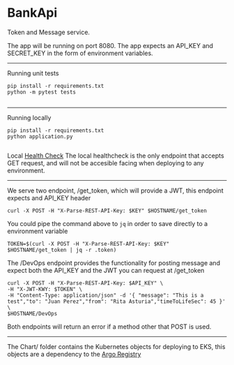 BankApi
======

Token and Message service.

The app will be running on port 8080. The app expects an API_KEY and SECRET_KEY in the form of environment variables.


---
Running unit tests
```
pip install -r requirements.txt
python -m pytest tests
 
```

---
Running locally
```
pip install -r requirements.txt
python application.py
 
```
Local [Health Check](http://localhost:8080/healthcheck)
The local healthcheck is the only endpoint that accepts GET request, and will not be accesible facing when deploying to any environment.


---
We serve two endpoint, /get_token, which will provide a JWT, this endpoint expects and API_KEY header
```
curl -X POST -H "X-Parse-REST-API-Key: $KEY" $HOSTNAME/get_token 
```

You could pipe the command above to ```jq``` in order to save directly to a environment variable 

```
TOKEN=$(curl -X POST -H "X-Parse-REST-API-Key: $KEY" $HOSTNAME/get_token | jq -r .token)
```

The /DevOps endpoint provides the functionality for posting message and expect both the API_KEY and the JWT you can request at /get_token
```text
curl -X POST -H "X-Parse-REST-API-Key: $API_KEY" \
-H "X-JWT-KWY: $TOKEN" \
-H "Content-Type: application/json" -d '{ "message": "This is a test","to": "Juan Perez","from": "Rita Asturia","timeToLifeSec": 45 }' \
$HOSTNAME/DevOps
```
Both endpoints will return an error if a method other that POST is used.

---
The Chart/ folder contains the Kubernetes objects for deploying to EKS, this objects are a dependency to the [Argo Registry](https://github.com/pimliprentiss/bankapi-argo-registry)


